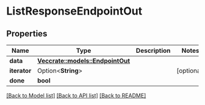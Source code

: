 # ListResponseEndpointOut

## Properties

Name | Type | Description | Notes
------------ | ------------- | ------------- | -------------
**data** | [**Vec<crate::models::EndpointOut>**](EndpointOut.md) |  | 
**iterator** | Option<**String**> |  | [optional]
**done** | **bool** |  | 

[[Back to Model list]](../README.md#documentation-for-models) [[Back to API list]](../README.md#documentation-for-api-endpoints) [[Back to README]](../README.md)


